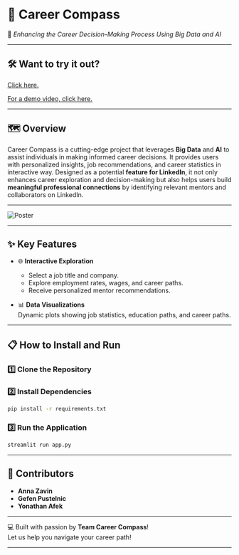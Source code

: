 # 🧭 **Career Compass**
🌟 *Enhancing the Career Decision-Making Process Using Big Data and AI*  

---
## 🛠️ **Want to try it out?**
[Click here.](https://career-compass-3738544368441327.7.azure.databricksapps.com/#career-compass)

[For a demo video, click here.](https://vimeo.com/1053457943/3014490fc9?share=copy)

---

## 🗺️ **Overview**

Career Compass is a cutting-edge project that leverages **Big Data** and **AI** to assist individuals in making informed career decisions. It provides users with personalized insights, job recommendations, and career statistics in interactive way. Designed as a potential **feature for LinkedIn**, it not only enhances career exploration and decision-making but also helps users build **meaningful professional connections** by identifying relevant mentors and collaborators on LinkedIn.

---

![Poster](https://github.com/user-attachments/assets/68b18904-cce3-4034-9997-091e3b773f0f)

---

## ✨ **Key Features**
  
- 🌐 **Interactive Exploration**  
  - Select a job title and company.
  - Explore employment rates, wages, and career paths.
  - Receive personalized mentor recommendations.

- 📊 **Data Visualizations**  
  Dynamic plots showing job statistics, education paths, and career paths.

---

## 📋 **How to Install and Run**

### 1️⃣ Clone the Repository

### 2️⃣ Install Dependencies
```bash
pip install -r requirements.txt
```

### 3️⃣ Run the Application
```bash
streamlit run app.py
```

---

## 🌟 **Contributors**

- **Anna Zavin**  
- **Gefen Pustelnic**  
- **Yonathan Afek**  

---

💻 Built with passion by **Team Career Compass**!  
Let us help you navigate your career path!  

--- 
